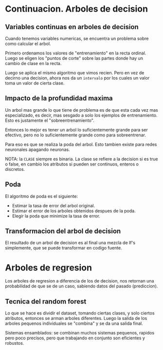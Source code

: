 # Continuacion. Arboles de decision

## Variables continuas en arboles de decision

Cuando tenemos variables numericas, se encuentra un problema sobre como calcular el arbol.

Primero ordenamos los valores de "entrenamiento" en la recta ordinal.
Luego se eligen los "puntos de corte" sobre las partes donde hay un cambio de clase en la
recta.

Luego se aplica el mismo algoritmo que vimos recien.
Pero en vez de decirno una decision, ahora nos da un `intervalo` por los cuales un valor toma
un valor de cierta clase.

## Impacto de la profundidad maxima

Un arbol mas grande lo que tiene de problema es de que esta cada vez mas especializado, es
decir, mas sesgado a solo los ejemplos de entrenamiento.
Esto es justamente el "sobreentrenamiento". 

Entonces lo mejor es tener un arbol lo suficientemente grande para ser efectivo, pero no lo
suficientemente grande como para sobreentrenar.

Para eso es que se realiza la poda del arbol.
Esto tambien existe para redes neuronales apagando neuronas.

NOTA:
la `CLASE` siempre es binaria.
La clase se refiere a la decision si es true o false, en cambio los atributos si pueden ser
continuos, enteros o discretos.

## Poda

El algoritmo de poda es el siguiente:

- Estimar la tasa de error del arbol original.
- Estimar el error de los arboles obtenidos despues de la poda.
- Elegir la poda que minimize la tasa de error.

## Transformacion del arbol de decision

El resultado de un arbol de decision es al final una mezcla de If's simplemente, que se puede
transformar en codigo fuente.

# Arboles de regresion

Los arboles de regresion a diferencia de los de decision, nos retornan una probabilidad de que
se de un caso, sabiendo datos del pasado (prediccion).

## Tecnica del random forest

Lo que se hace es dividir el dataset, tomando ciertas clases, y solo ciertos atributos,
entonces se arman arboles diferentes.
Luego la salida de los arboles pequenos individuales se "combina" y se da una salida final.

Sistemas ensamblados:
se combinan muchos sistemas pequenos, rapidos pero poco precisos, pero que trabajando en
conjunto son eficientes y robustos.
